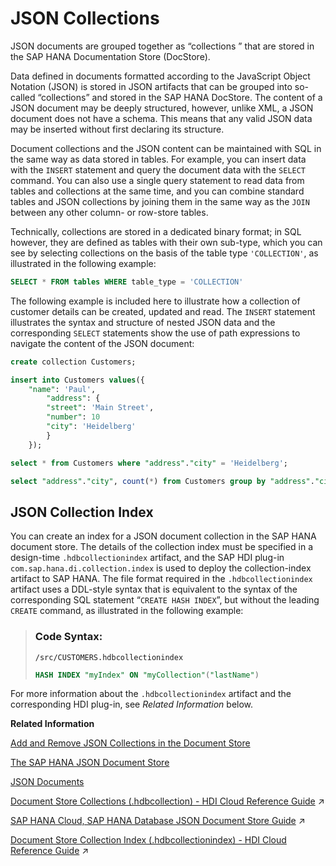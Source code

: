 <!-- loio66a8d33fe06d47acbfafc0782c513d7b -->

# JSON Collections

JSON documents are grouped together as “collections ” that are stored in the SAP HANA Documentation Store \(DocStore\).



Data defined in documents formatted according to the JavaScript Object Notation \(JSON\) is stored in JSON artifacts that can be grouped into so-called “collections” and stored in the SAP HANA DocStore. The content of a JSON document may be deeply structured, however, unlike XML, a JSON document does not have a schema. This means that any valid JSON data may be inserted without first declaring its structure.

Document collections and the JSON content can be maintained with SQL in the same way as data stored in tables. For example, you can insert data with the `INSERT` statement and query the document data with the `SELECT` command. You can also use a single query statement to read data from tables and collections at the same time, and you can combine standard tables and JSON collections by joining them in the same way as the `JOIN` between any other column- or row-store tables.

Technically, collections are stored in a dedicated binary format; in SQL however, they are defined as tables with their own sub-type, which you can see by selecting collections on the basis of the table type `'COLLECTION'`, as illustrated in the following example:

```sql
SELECT * FROM tables WHERE table_type = 'COLLECTION'
```

The following example is included here to illustrate how a collection of customer details can be created, updated and read. The `INSERT` statement illustrates the syntax and structure of nested JSON data and the corresponding `SELECT` statements show the use of path expressions to navigate the content of the JSON document:

```sql
create collection Customers;
```

```sql
insert into Customers values({
    "name": 'Paul',
        "address": {
        "street": 'Main Street',
        "number": 10
        "city": 'Heidelberg'
        }
    });
```

```sql
select * from Customers where "address"."city" = 'Heidelberg';
```

```sql
select "address"."city", count(*) from Customers group by "address"."city";
```



<a name="loio66a8d33fe06d47acbfafc0782c513d7b__section_i3l_zl3_lpb"/>

## JSON Collection Index

You can create an index for a JSON document collection in the SAP HANA document store. The details of the collection index must be specified in a design-time `.hdbcollectionindex` artifact, and the SAP HDI plug-in `com.sap.hana.di.collection.index` is used to deploy the collection-index artifact to SAP HANA. The file format required in the `.hdbcollectionindex` artifact uses a DDL-style syntax that is equivalent to the syntax of the corresponding SQL statement “`CREATE HASH INDEX`”, but without the leading `CREATE` command, as illustrated in the following example:

> ### Code Syntax:  
> `/src/CUSTOMERS.hdbcollectionindex`
> 
> ```sql
> HASH INDEX "myIndex" ON "myCollection"("lastName")
> ```

For more information about the `.hdbcollectionindex` artifact and the corresponding HDI plug-in, see *Related Information* below.

**Related Information**  


[Add and Remove JSON Collections in the Document Store](add-and-remove-json-collections-in-the-document-store-fc6a0ab.md "Maintain new and existing collections of JSON documents in the SAP HANA Document Store.")

[The SAP HANA JSON Document Store](the-sap-hana-json-document-store-3872240.md "The SAP HANA Document Store contains JSON artifacts grouped in collections.")

[JSON Documents](json-documents-b79fda3.md "JSON documents are stored in the JSON Document Store (DocStore) and grouped into JSON collections.")

[Document Store Collections (.hdbcollection) - HDI Cloud Reference Guide](https://help.sap.com/viewer/c2cc2e43458d4abda6788049c58143dc/2024_3_QRC/en-US/fe16b635277c4aea825c72973f159359.html "Transforms a design-time document-collection resource into a collection database object.") :arrow_upper_right:

[SAP HANA Cloud, SAP HANA Database JSON Document Store Guide](https://help.sap.com/viewer/f2d68919a1ad437fac08cc7d1584ff56/2024_3_QRC/en-US/dca379e9c94940e998d9d4b5c656d1bd.html "This guide explains the SAP HANA JSON Document Store.") :arrow_upper_right:

[Document Store Collection Index (.hdbcollectionindex) - HDI Cloud Reference Guide](https://help.sap.com/viewer/c2cc2e43458d4abda6788049c58143dc/2024_3_QRC/en-US/b4b1b5c8714a4af7a53e906a85c633f1.html "Transforms a design-time resource for a document collection index into a collection-index database object.") :arrow_upper_right:

